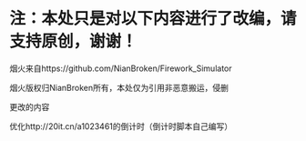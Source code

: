 # 注：本处只是对以下内容进行了改编，请支持原创，谢谢！



烟火来自https://github.com/NianBroken/Firework_Simulator

烟火版权归NianBroken所有，本处仅为引用非恶意搬运，侵删

更改的内容

优化http://20it.cn/a1023461的倒计时（倒计时脚本自己编写）
